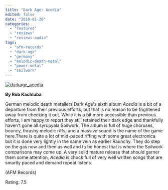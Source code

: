 ```yaml
---
title: "Dark Age: Acedia"
edited: false
date: "2010-01-20"
categories:
  - "featured"
  - "reviews"
  - "reviews-audio"
tags:
  - "afm-records"
  - "dark-age"
  - "germany"
  - "melodic-death-metal"
  - "power-metal"
  - "soilwork"
---
```


[![darkage_acedia](http://www.hellbound.ca/wp-content/uploads/2010/01/darkage_acedia.jpg "darkage_acedia")](http://www.hellbound.ca/wp-content/uploads/2010/01/darkage_acedia.jpg)

**By Rob Kachluba**

German melodic death metallers Dark Age's sixth album _Acedia_ is a bit of a departure from their previous efforts, but that is no reason to be frightened away from checking it out. While it is a bit more accessible than previous efforts, I am happy to report they still retained their dark edge and thankfully haven't gone all syrupyala Soilwork. The album is full of huge choruses, bouncy, thrashy melodic riffs, and a massive sound is the name of the game here.There is quite a lot of mid-paced riffing with some great electronica but it is done very lightly in the same vein as earlier Raunchy. They do step on the gas now and then as well and to be honest that is where the Soilwork comparisons may come up. A very solid mature release that should garner them some attention, _Acedia_ is chock full of very well written songs that are smartly paced and demand repeat listens.

(AFM Records)

Rating: 7.5
